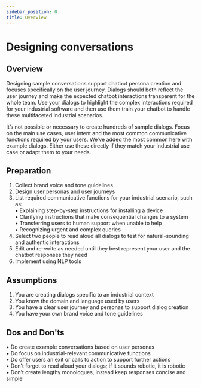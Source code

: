 ```yaml
---
sidebar_position: 0
title: Overview
---
```

# Designing conversations 

## Overview

Designing sample conversations support chatbot persona creation and focuses specifically on the user journey. Dialogs should both reflect the user journey and make the expected chatbot interactions transparent for the whole team. Use your dialogs to highlight the complex interactions required for your industrial software and then use them train your chatbot to handle these multifaceted industrial scenarios. 

It’s not possible or necessary to create hundreds of sample dialogs. Focus on the main use cases, user intent and the most common communicative functions required by your users. We’ve added the most common here with example dialogs. Either use these directly if they match your industrial use case or adapt them to your needs.

## Preparation 

1.	Collect brand voice and tone guidelines
2.	Design user personas and user journeys 
3.	List required communicative functions for your industrial scenario, such as:  
•	Explaining step-by-step instructions for installing a device   
•	Clarifying instructions that make consequential changes to a system  
•	Transferring users to human support when unable to help  
•	Recognizing urgent and complex queries  
4.	Select two people to read aloud all dialogs to test for natural-sounding and authentic interactions
5.	Edit and re-write as needed until they best represent your user and the chatbot responses they need
6.	Implement using NLP tools

## Assumptions 

1.	You are creating dialogs specific to an industrial context 
2.	You know the domain and language used by users 
3.	You have a clear user journey and personas to support dialog creation
4.	You have your own brand voice and tone guidelines 

## Dos and Don'ts

•	Do create example conversations based on user personas  
•	Do focus on industrial-relevant communicative functions   
•	Do offer users an exit or calls to action to support further actions  
•	Don’t forget to read aloud your dialogs; if it sounds robotic, it is robotic   
•	Don’t create lengthy monologues, instead keep responses concise and simple
